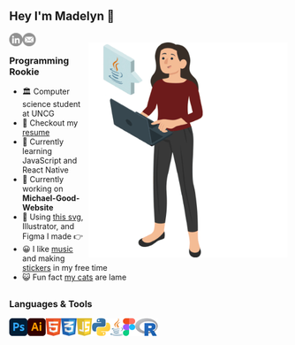 ## Hey I'm Madelyn 👋

<a href='https://www.linkedin.com/in/goodmadelyn/'><img align='left' alt="LINKEDIN" src="https://github.com/m-bien/m-bien/blob/cd3e36755aab75f15551f9b7fa1f17ef6a926199/Assets/Icons/LinkedIn.png" height='24px'/></a>

<a href = "mailto: mrgood@uncg.edu"><img align='left' alt="EMAIL" src="https://github.com/m-bien/m-bien/blob/cd3e36755aab75f15551f9b7fa1f17ef6a926199/Assets/Icons/Email.png" height='24px'/></a>

<br/>

<img align="right" alt="GIF" src="https://github.com/m-bien/m-bien/blob/0afe3c893b8321aedc5e2d67990ab350bea793b6/Assets/Person/Stack-Resized.gif" width="360px"/>


### Programming Rookie
- 🏛️ Computer science student at UNCG
- 📝 Checkout my [resume](https://drive.google.com/open?id=1FNWQWJVGaGK-t79jxGoceVoSCaO7n5yj&authuser=1&usp=drive_link)
- 🌱 Currently learning JavaScript and React Native
- 🔨 Currently working on **Michael-Good-Website**
- 🎨 Using [this svg](https://storyset.com/illustration/computer-login/amico), Illustrator, and Figma I made 👉
- 😀 I like [music](https://musescore.com/user/23472121) and making [stickers](https://www.redbubble.com/people/mrgoods/shop) in my free time 
- 😺 Fun fact [my cats](https://drive.google.com/file/d/1m1L4ZqLPA9Bwb1bZ5VT6UQkBXJLZtvdw/view?usp=sharing) are lame <br>
 
##

### Languages & Tools
<a href="https://www.adobe.com/products/photoshop.html" target="_blank"> <img align="left" alt="PHOTOSHOP" src="https://github.com/m-bien/m-bien/blob/0afe3c893b8321aedc5e2d67990ab350bea793b6/Assets/Icons/Photoshop.png" height="32px"/></a> 

<a href="https://www.adobe.com/products/illustrator.html" target="_blank"> <img align="left" alt="ILLUSTRATOR" src="https://github.com/m-bien/m-bien/blob/0afe3c893b8321aedc5e2d67990ab350bea793b6/Assets/Icons/Illustrator.png" height="32px"/></a>

<a href="https://www.w3schools.com/html/html_intro.asp" target="_blank"> <img align="left" alt="HTML" src="https://github.com/m-bien/m-bien/blob/0afe3c893b8321aedc5e2d67990ab350bea793b6/Assets/Icons/HTML.png" height="32px"/></a>

<a href="https://www.w3schools.com/css/css_intro.asp" target="_blank"> <img align="left" alt="CSS" src="https://github.com/m-bien/m-bien/blob/0afe3c893b8321aedc5e2d67990ab350bea793b6/Assets/Icons/CSS.png" height="32px"/></a>

<a href="https://www.javascript.com/" target="_blank"> <img align="left" alt="JAVASCRIPT" src="https://github.com/m-bien/m-bien/blob/0afe3c893b8321aedc5e2d67990ab350bea793b6/Assets/Icons/JavaScript.png" height="32px"/></a>

<a href="https://www.python.org/" target="_blank"> <img align="left" alt="PYTHON" src="https://github.com/m-bien/m-bien/blob/0afe3c893b8321aedc5e2d67990ab350bea793b6/Assets/Icons/Python.png" height="32px"/></a>

<a href="https://www.w3schools.com/java/default.asp" target="_blank"> <img align="left" alt="JAVA" src="https://github.com/m-bien/m-bien/blob/0afe3c893b8321aedc5e2d67990ab350bea793b6/Assets/Icons/Java.png" height="32px"/></a>

<a href="https://www.figma.com/" target="_blank"> <img align="left" alt="FIGMA" src="https://github.com/m-bien/m-bien/blob/0afe3c893b8321aedc5e2d67990ab350bea793b6/Assets/Icons/Figma.png" height="32px"/></a>

<a href="https://www.r-project.org/about.html" target="_blank"> <img align="left" alt="R" src="https://github.com/m-bien/m-bien/blob/753aa2d9744d949925f577fcd353d8126cc5457f/Assets/Icons/R.png" height="32px"/></a>




